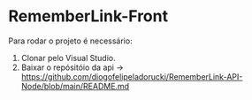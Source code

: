 # RememberLink-Front

Para rodar o projeto é necessário: 
1. Clonar pelo Visual Studio.
2. Baixar o repósitóio da api -> https://github.com/diogofelipeladorucki/RememberLink-API-Node/blob/main/README.md
